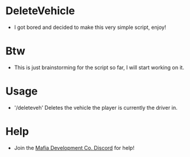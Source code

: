# DeleteVehicle
- I got bored and decided to make this very simple script, enjoy!

# Btw
- This is just brainstorming for the script so far, I will start working on it.

# Usage
- '/deleteveh' Deletes the vehicle the player is currently the driver in.

# Help
- Join the [Mafia Development Co. Discord](https://discord.gg/XZBzhFN3JH) for help!
